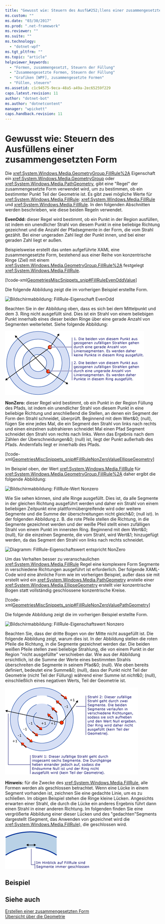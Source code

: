 ```yaml
---
title: "Gewusst wie: Steuern des Ausf&#252;llens einer zusammengesetzten Form | Microsoft Docs"
ms.custom: ""
ms.date: "03/30/2017"
ms.prod: ".net-framework"
ms.reviewer: ""
ms.suite: ""
ms.technology: 
  - "dotnet-wpf"
ms.tgt_pltfrm: ""
ms.topic: "article"
helpviewer_keywords: 
  - "Formen, zusammengesetzt, Steuern der Füllung"
  - "Zusammengesetzte Formen, Steuern der Füllung"
  - "Grafiken [WPF], zusammengesetzte Formen"
  - "Füllen, steuern"
ms.assetid: c1c94575-9eca-48a5-a49a-2ec65259f229
caps.latest.revision: 11
author: "dotnet-bot"
ms.author: "dotnetcontent"
manager: "wpickett"
caps.handback.revision: 11
---
```

# Gewusst wie: Steuern des Ausf&#252;llens einer zusammengesetzten Form
Die <xref:System.Windows.Media.GeometryGroup.FillRule%2A> Eigenschaft ein <xref:System.Windows.Media.GeometryGroup> oder <xref:System.Windows.Media.PathGeometry>, gibt eine "Regel" der zusammengesetzte Form verwendet wird, um zu bestimmen, ob ein bestimmter Punkt Teil der Geometrie ist. Es gibt zwei mögliche Werte für <xref:System.Windows.Media.FillRule>: <xref:System.Windows.Media.FillRule> und <xref:System.Windows.Media.FillRule>. In den folgenden Abschnitten werden beschrieben, wie diese beiden Regeln verwendet.  
  
 **EvenOdd:** dieser Regel wird bestimmt, ob ein Punkt in der Region ausfüllen, ist indem ein unendlicher Strahl von diesem Punkt in eine beliebige Richtung gezeichnet und die Anzahl der Pfadsegmente in der Form, die vom Strahl gezählt. Bei einer ungeraden Zahl liegt der Punkt innen, und bei einer geraden Zahl liegt er außen.  
  
 Beispielsweise erstellt das unten aufgeführte XAML eine zusammengesetzte Form, bestehend aus einer Reihe von konzentrische Ringe (Ziel) mit einem <xref:System.Windows.Media.GeometryGroup.FillRule%2A> festgelegt <xref:System.Windows.Media.FillRule>.  
  
 [!code-xml[GeometriesMiscSnippets_snip#FillRuleEvenOddValue](../../../../samples/snippets/xaml/VS_Snippets_Wpf/GeometriesMiscSnippets_snip/XAML/FillRuleExample.xaml#fillruleevenoddvalue)]  
  
 Die folgende Abbildung zeigt die im vorherigen Beispiel erstellte Form.  
  
 ![Bildschirmabbildung: FillRule-Eigenschaft EvenOdd](../../../../docs/framework/wpf/graphics-multimedia/media/fillruleevenoddfirstone.png "FillRuleEvenOddFirstOne")  
  
 Beachten Sie in der Abbildung oben, dass es sich bei dem Mittelpunkt und dem 3. Ring nicht ausgefüllt sind. Dies ist ein Strahl von einem beliebigen Punkt innerhalb eines dieser beiden Ringe über eine gerade Anzahl von Segmenten weiterleitet. Siehe folgende Abbildung:  
  
 ![Diagramm: FillRule-Eigenschaftswert EvenOdd](../../../../docs/framework/wpf/graphics-multimedia/media/fillruleevenodd2.png "FillRuleEvenOdd2")  
  
 **NonZero:** dieser Regel wird bestimmt, ob ein Punkt in der Region Füllung des Pfads, ist indem ein unendlicher Strahl von diesem Punkt in eine beliebige Richtung und anschließend die Stellen, an denen ein Segment der Form den Strahl schneidet, überprüft. Beginnend mit dem Wert&0; (null), fügen Sie eine jedes Mal, die ein Segment den Strahl von links nach rechts und einen einzelnen subtrahieren schneidet Mal einen Pfad Segment schneidet den Strahl von rechts nach links. Wenn das Ergebnis nach dem Zählen der Überschneidungen&0; (null) ist, liegt der Punkt außerhalb des Pfads. Andernfalls liegt er innerhalb des Pfads.  
  
 [!code-xml[GeometriesMiscSnippets_snip#FillRuleNonZeroValueEllipseGeometry](../../../../samples/snippets/xaml/VS_Snippets_Wpf/GeometriesMiscSnippets_snip/XAML/FillRuleExample.xaml#fillrulenonzerovalueellipsegeometry)]  
  
 Im Beispiel oben, der Wert <xref:System.Windows.Media.FillRule> für <xref:System.Windows.Media.GeometryGroup.FillRule%2A> daher ergibt die folgende Abbildung:  
  
 ![Bildschirmabbildung: FillRule-Wert Nonzero](../../../../docs/framework/wpf/graphics-multimedia/media/fillrulenonzero1.png "FillRuleNonZero1")  
  
 Wie Sie sehen können, sind alle Ringe ausgefüllt. Dies ist, da alle Segmente in der gleichen Richtung ausgeführt werden und daher ein Strahl von einem beliebigen Zeitpunkt eine plattformübergreifende wird oder weitere Segmente und die Summe der überschreitungen nicht gleich&0; (null ist). In der folgenden Abbildung z. B. die rote Pfeile stellen die Richtung, in die Segmente gezeichnet werden und der weiße Pfeil stellt einen zufälligen Strahl von einem Punkt im innersten Ring. Beginnend mit dem Wert&0; (null), für die einzelnen Segmente, die vom Strahl, wird Wert&1; hinzugefügt werden, da das Segment den Strahl von links nach rechts schneidet.  
  
 ![Diagramm: FillRule-Eigenschaftswert entspricht NonZero](../../../../docs/framework/wpf/graphics-multimedia/media/fillrulenonzero2.png "FillRuleNonZero2")  
  
 Um das Verhalten besser zu veranschaulichen <xref:System.Windows.Media.FillRule> Regel eine komplexere Form Segmente in verschiedene Richtungen ausgeführt ist erforderlich. Der folgende XAML-Code wird eine ähnliche Form wie im vorherigen Beispiel, außer dass sie mit erstellt wird ein <xref:System.Windows.Media.PathGeometry> anstelle einer <xref:System.Windows.Media.EllipseGeometry> erstellt vier konzentrische Bogen statt vollständig geschlossene konzentrische Kreise.  
  
 [!code-xml[GeometriesMiscSnippets_snip#FillRuleNonZeroValuePathGeometry](../../../../samples/snippets/xaml/VS_Snippets_Wpf/GeometriesMiscSnippets_snip/XAML/FillRuleExample.xaml#fillrulenonzerovaluepathgeometry)]  
  
 Die folgende Abbildung zeigt die im vorherigen Beispiel erstellte Form.  
  
 ![Bildschirmabbildung: FillRule-Eigenschaftswert Nonzero](../../../../docs/framework/wpf/graphics-multimedia/media/fillrulenonzero3.png "FillRuleNonZero3")  
  
 Beachten Sie, dass der dritte Bogen von der Mitte nicht ausgefüllt ist. Die folgende Abbildung zeigt, warum dies ist. In der Abbildung stellen die roten Pfeile die Richtung, in die Segmente gezeichnet werden dar. Die beiden weißen Pfeile stellen zwei beliebige Strahlung, die von einem Punkt in der Region "nicht ausgefüllte" verschieben dar. Wie aus der Abbildung ersichtlich, ist die Summe der Werte eines bestimmten Strahls überschreiten die Segmente in seinem Pfad&0; (null). Wie oben bereits definiert, bedeutet eine Summe&0; (null), dass der Punkt nicht Teil der Geometrie (nicht Teil der Füllung) während einer Summe ist *nicht*&0; (null), einschließlich eines negativen Werts, Teil der Geometrie ist.  
  
 ![Diagramm: FillRule-Eigenschaftswert Nonzero](../../../../docs/framework/wpf/graphics-multimedia/media/fillrulenonzero4.png "FillRuleNonZero4")  
  
 **Hinweis:** für die Zwecke des <xref:System.Windows.Media.FillRule>, alle Formen werden als geschlossen betrachtet. Wenn eine Lücke in einem Segment vorhanden ist, zeichnen Sie eine gedachte Linie, um es zu schließen. Im obigen Beispiel stehen die Ringe kleine Lücken. Angesichts erwarten einer Strahl, die durch die Lücke ein anderes Ergebnis führt dann einen Strahl in einer anderen Richtung. Im folgenden finden Sie eine vergrößerte Abbildung einer dieser Lücken und des "gedachten"Segments dargestellt (Segment, das Anwenden von gezeichnet wird die <xref:System.Windows.Media.FillRule>), die geschlossen wird.  
  
 ![Diagramm: Für FillRule Segmente sind immer geschlossen](../../../../docs/framework/wpf/graphics-multimedia/media/fillruleclosedshapes.png "FillRuleClosedShapes")  
  
## <a name="example"></a>Beispiel  
  
## <a name="see-also"></a>Siehe auch  
 [Erstellen einer zusammengesetzten Form](../../../../docs/framework/wpf/graphics-multimedia/how-to-create-a-composite-shape.md)   
 [Übersicht über die Geometrie](../../../../docs/framework/wpf/graphics-multimedia/geometry-overview.md)